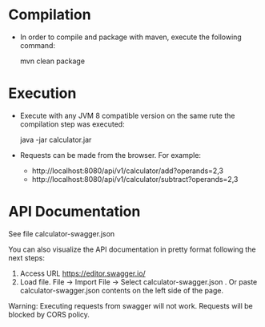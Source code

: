 Compilation
=================
* In order to compile and package with maven, execute the following command: 

    mvn clean package

Execution
=================
* Execute with any JVM 8 compatible version on the same rute the compilation step was executed: 

    java -jar calculator.jar

* Requests can be made from the browser. For example: 
    -   http://localhost:8080/api/v1/calculator/add?operands=2,3
    -   http://localhost:8080/api/v1/calculator/subtract?operands=2,3

API Documentation
=================
See file calculator-swagger.json

You can also visualize the API documentation in pretty format following the next steps:
1. Access URL https://editor.swagger.io/ 
2. Load file. File -> Import File -> Select calculator-swagger.json . Or paste calculator-swagger.json contents on the left side of the page.

Warning: Executing requests from swagger will not work. Requests will be blocked by CORS policy.